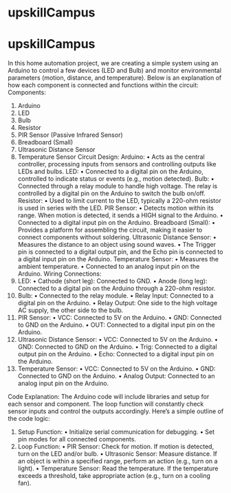 # upskillCampus
# upskillCampus
In this home automation project, we are creating a simple system using an Arduino to control a few devices (LED and Bulb) and monitor environmental parameters (motion, distance, and temperature). Below is an explanation of how each component is connected and functions within the circuit:
Components:
1.	Arduino
2.	LED
3.	Bulb
4.	Resistor
5.	PIR Sensor (Passive Infrared Sensor)
6.	Breadboard (Small)
7.	Ultrasonic Distance Sensor
8.	Temperature Sensor
Circuit Design:
Arduino:
•	Acts as the central controller, processing inputs from sensors and controlling outputs like LEDs and bulbs.
LED:
•	Connected to a digital pin on the Arduino, controlled to indicate status or events (e.g., motion detected).
Bulb:
•	Connected through a relay module to handle high voltage. The relay is controlled by a digital pin on the Arduino to switch the bulb on/off.
Resistor:
•	Used to limit current to the LED, typically a 220-ohm resistor is used in series with the LED.
PIR Sensor:
•	Detects motion within its range. When motion is detected, it sends a HIGH signal to the Arduino.
•	Connected to a digital input pin on the Arduino.
Breadboard (Small):
•	Provides a platform for assembling the circuit, making it easier to connect components without soldering.
Ultrasonic Distance Sensor:
•	Measures the distance to an object using sound waves.
•	The Trigger pin is connected to a digital output pin, and the Echo pin is connected to a digital input pin on the Arduino.
Temperature Sensor:
•	Measures the ambient temperature.
•	Connected to an analog input pin on the Arduino.
Wiring Connections:
1.	LED:
•	Cathode (short leg): Connected to GND.
•	Anode (long leg): Connected to a digital pin on the Arduino through a 220-ohm resistor.
2.	Bulb:
•	Connected to the relay module.
•	Relay Input: Connected to a digital pin on the Arduino.
•	Relay Output: One side to the high voltage AC supply, the other side to the bulb.
3.	PIR Sensor:
•	VCC: Connected to 5V on the Arduino.
•	GND: Connected to GND on the Arduino.
•	OUT: Connected to a digital input pin on the Arduino.
4.	Ultrasonic Distance Sensor:
•	VCC: Connected to 5V on the Arduino.
•	GND: Connected to GND on the Arduino.
•	Trig: Connected to a digital output pin on the Arduino.
•	Echo: Connected to a digital input pin on the Arduino.
5.	Temperature Sensor:
•	VCC: Connected to 5V on the Arduino.
•	GND: Connected to GND on the Arduino.
•	Analog Output: Connected to an analog input pin on the Arduino.

Code Explanation:
The Arduino code will include libraries and setup for each sensor and component. The loop function will constantly check sensor inputs and control the outputs accordingly. Here’s a simple outline of the code logic:
1.	Setup Function:
•	Initialize serial communication for debugging.
•	Set pin modes for all connected components.
2.	Loop Function:
•	PIR Sensor: Check for motion. If motion is detected, turn on the LED and/or bulb.
•	Ultrasonic Sensor: Measure distance. If an object is within a specified range, perform an action (e.g., turn on a light).
•	Temperature Sensor: Read the temperature. If the temperature exceeds a threshold, take appropriate action (e.g., turn on a cooling fan).
